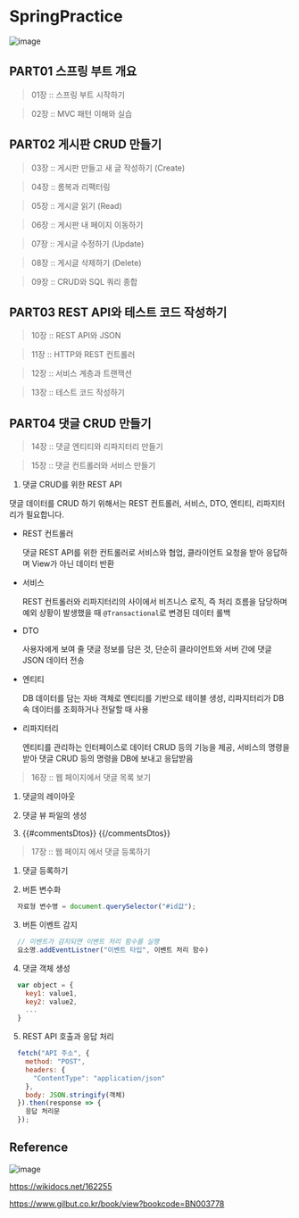# SpringPractice



![image](https://github.com/junhochoi-dev/SpringPractice/assets/39554558/829b2a01-c531-47ed-bb5f-e12ebe4eca56)

## PART01 스프링 부트 개요

> 01장 :: 스프링 부트 시작하기

> 02장 :: MVC 패턴 이해와 실습

## PART02 게시판 CRUD 만들기

> 03장 :: 게시판 만들고 새 글 작성하기 (Create)

> 04장 :: 롬복과 리팩터링

> 05장 :: 게시글 읽기 (Read)

> 06장 :: 게시판 내 페이지 이동하기

> 07장 :: 게시글 수정하기 (Update)

> 08장 :: 게시글 삭제하기 (Delete)

> 09장 :: CRUD와 SQL 쿼리 종합

## PART03 REST API와 테스트 코드 작성하기

> 10장 :: REST API와 JSON

> 11장 :: HTTP와 REST 컨트롤러

> 12장 :: 서비스 계층과 트랜잭션

> 13장 :: 테스트 코드 작성하기

## PART04 댓글 CRUD 만들기

> 14장 :: 댓글 엔티티와 리파지터리 만들기

> 15장 :: 댓글 컨트롤러와 서비스 만들기

1. 댓글 CRUD를 위한 REST API

댓글 데이터를 CRUD 하기 위해서는 REST 컨트롤러, 서비스, DTO, 엔티티, 리파지터리가 필요합니다.

* REST 컨트롤러

  댓글 REST API를 위한 컨트롤러로 서비스와 협업, 클라이언트 요청을 받아 응답하며 View가 아닌 데이터 반환
  
* 서비스

  REST 컨트롤러와 리파지터리의 사이에서 비즈니스 로직, 즉 처리 흐름을 담당하며 예외 상황이 발생했을 때 `@Transactional`로 변경된 데이터 롤백
  
* DTO

  사용자에게 보여 줄 댓글 정보를 담은 것, 단순히 클라이언트와 서버 간에 댓글 JSON 데이터 전송
  
* 엔티티

  DB 데이터를 담는 자바 객체로 엔티티를 기반으로 테이블 생성, 리파지터리가 DB 속 데이터를 조회하거나 전달할 때 사용

* 리파지터리

  엔티티를 관리하는 인터페이스로 데이터 CRUD 등의 기능을 제공, 서비스의 명령을 받아 댓글 CRUD 등의 명령을 DB에 보내고 응답받음

> 16장 :: 웹 페이지에서 댓글 목록 보기

1. 댓글의 레이아웃

2. 댓글 뷰 파일의 생성

3. {{#commentsDtos}} {{/commentsDtos}}

> 17장 :: 웹 페이지 에서 댓글 등록하기

1. 댓글 등록하기

2. 버튼 변수화

```javascript
  자료형 변수명 = document.querySelector("#id값");
```

3. 버튼 이벤트 감지

```javascript
  // 이벤트가 감지되면 이벤트 처리 함수를 실행
  요소명.addEventListner("이벤트 타입", 이벤트 처리 함수)
```

4. 댓글 객체 생성

```javascript
  var object = {
    key1: value1,
    key2: value2,
    ...
  }  
```

5. REST API 호출과 응답 처리

```javascript
  fetch("API 주소", {
    method: "POST",
    headers: {
      "ContentType": "application/json"
    },
    body: JSON.stringify(객체)
  }).then(response => {
    응답 처리문
  });
```

## Reference

![image](https://github.com/junhochoi-dev/SpringPractice/assets/39554558/6fef94d7-6472-4964-83f9-aa36c3909092)

https://wikidocs.net/162255

https://www.gilbut.co.kr/book/view?bookcode=BN003778
